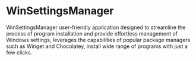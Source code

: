 # WinSettingsManager
WinSettingsManager  user-friendly application designed to streamline the process of program installation and provide effortless management of Windows settings, leverages the capabilities of popular package managers such as Winget and Chocolatey, install wide range of programs with just a few clicks.
